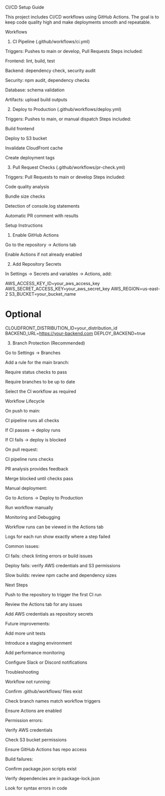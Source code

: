 CI/CD Setup Guide

This project includes CI/CD workflows using GitHub Actions. The goal is to keep code quality high and make deployments smooth and repeatable.

Workflows
1. CI Pipeline (.github/workflows/ci.yml)

Triggers: Pushes to main or develop, Pull Requests
Steps included:

Frontend: lint, build, test

Backend: dependency check, security audit

Security: npm audit, dependency checks

Database: schema validation

Artifacts: upload build outputs

2. Deploy to Production (.github/workflows/deploy.yml)

Triggers: Pushes to main, or manual dispatch
Steps included:

Build frontend

Deploy to S3 bucket

Invalidate CloudFront cache

Create deployment tags

3. Pull Request Checks (.github/workflows/pr-check.yml)

Triggers: Pull Requests to main or develop
Steps included:

Code quality analysis

Bundle size checks

Detection of console.log statements

Automatic PR comment with results

Setup Instructions
1. Enable GitHub Actions

Go to the repository → Actions tab

Enable Actions if not already enabled

2. Add Repository Secrets

In Settings → Secrets and variables → Actions, add:

AWS_ACCESS_KEY_ID=your_aws_access_key
AWS_SECRET_ACCESS_KEY=your_aws_secret_key
AWS_REGION=us-east-2
S3_BUCKET=your_bucket_name

# Optional
CLOUDFRONT_DISTRIBUTION_ID=your_distribution_id
BACKEND_URL=https://your-backend.com
DEPLOY_BACKEND=true

3. Branch Protection (Recommended)

Go to Settings → Branches

Add a rule for the main branch:

Require status checks to pass

Require branches to be up to date

Select the CI workflow as required

Workflow Lifecycle

On push to main:

CI pipeline runs all checks

If CI passes → deploy runs

If CI fails → deploy is blocked

On pull request:

CI pipeline runs checks

PR analysis provides feedback

Merge blocked until checks pass

Manual deployment:

Go to Actions → Deploy to Production

Run workflow manually

Monitoring and Debugging

Workflow runs can be viewed in the Actions tab

Logs for each run show exactly where a step failed

Common issues:

CI fails: check linting errors or build issues

Deploy fails: verify AWS credentials and S3 permissions

Slow builds: review npm cache and dependency sizes

Next Steps

Push to the repository to trigger the first CI run

Review the Actions tab for any issues

Add AWS credentials as repository secrets

Future improvements:

Add more unit tests

Introduce a staging environment

Add performance monitoring

Configure Slack or Discord notifications

Troubleshooting

Workflow not running:

Confirm .github/workflows/ files exist

Check branch names match workflow triggers

Ensure Actions are enabled

Permission errors:

Verify AWS credentials

Check S3 bucket permissions

Ensure GitHub Actions has repo access

Build failures:

Confirm package.json scripts exist

Verify dependencies are in package-lock.json

Look for syntax errors in code